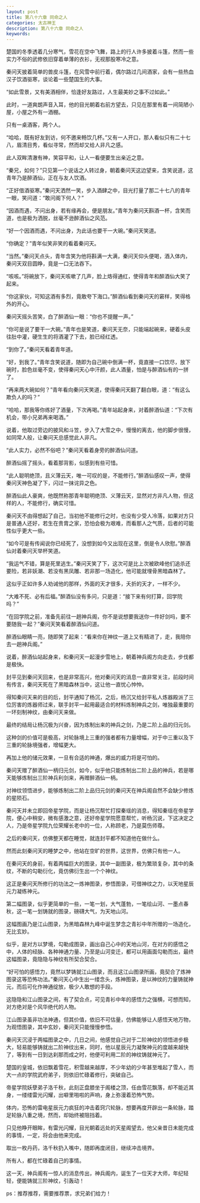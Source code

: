 ```yaml
---
layout: post
title: 第八十六章 同命之人
categories: 太古神王
description: 第八十六章 同命之人
keywords:
---
```


楚国的冬季透着几分寒气，雪花在空中飞舞，路上的行人许多披着斗篷，然而一些实力不俗的武修依旧穿着单薄的衣衫，无视那股寒冷之意。

秦问天披着简单的兽皮斗篷，在风雪中前行着，偶尔路过几间酒家，会有一些热血汉子饮酒驱寒，谈论着一些楚国生的大事。

“如此雪景，又有美酒相伴，恰逢好友路过，人生最美妙之事不过如此。”

此时，一道爽朗声音入耳，他的目光朝着右前方望去，只见在那里有着一间简陋小屋，小屋之外有一酒棚。

只有一桌酒客，两个人。

“哈哈，既有好友到访，何不邀来畅饮几杯。”又有一人开口，那人看似只有二十七八，眉清目秀，看似寻常，然而却又给人非凡之感。

此人双眸清澈有神，笑容平和，让人一看便要生出亲近之意。

“秦兄，如何？”只见第一个说话之人转过身，朝着秦问天这边望来，含笑说道，这青年乃是醉酒仙，正在与友人饮酒。

“正好借酒驱寒。”秦问天洒然一笑，步入酒肆之中，目光打量了那二十七八的青年一眼，笑问道：“敢问阁下何人？”

“因酒而遇，不问出身，若有缘再会，便是朋友。”青年为秦问天斟酒一杯，含笑而道，也是极为洒脱，丝毫不逊醉酒仙之风范。

“好一个因酒而遇，不问出身，为此话也要干一大碗。”秦问天笑道。

“你确定？”青年似笑非笑的看着秦问天。

“当然。”秦问天点头，青年含笑为他将斟满一大满，秦问天仰头便喝，酒入体内，秦问天双目圆睁，竟是一口无法吞下。

“咳咳。”将碗放下，秦问天咳嗽了几声，脸上烙得通红，使得青年和醉酒仙大笑了起来。

“你这家伙，可知这酒有多烈，竟敢夸下海口。”醉酒仙看到秦问天的窘样，笑得格外的开心。

秦问天摇头苦笑，白了醉酒仙一眼：“你也不提醒一声。”

“你可是说了要干一大碗。”青年也是笑道，秦问天无奈，只能端起碗来，硬着头皮往肚中灌，硬生生的将酒灌了下去，脸已经红透。

“到你了。”秦问天看着青年道。

“好，到我了。”青年含笑说道，随即为自己碗中倒满一杯，竟直接一口饮尽，放下碗时，脸色丝毫不变，使得秦问天心中汗颜，此人酒量，怕是与醉酒仙有的一拼了。

“再来两大碗如何？”青年看向秦问天笑道，使得秦问天翻了翻白眼，道：“有这么欺负人的吗？”

“哈哈，那我等你练好了酒量，下次再喝。”青年站起身来，对着醉酒仙道：“下次有机会，带小兄弟再来喝酒。”

说着，他取过旁边的披风和斗笠，步入了大雪之中，慢慢的离去，他的脚步很慢，如同常人般，让秦问天总感觉此人非凡。

“此人实力，必然不俗吧？”秦问天看着身旁的醉酒仙问道。

醉酒仙摇了摇头，看着那背影，似感到有些可惜。

“此人聪明绝顶，且义薄云天，唯一可叹的是，不能修行。”醉酒仙感叹一声，使得秦问天神色凝了下，闪过一抹诧异之色。

醉酒仙此人豪爽，他既然称那青年聪明绝顶、义薄云天，显然对方非凡人物，但这样的人，不能修行，确实可惜。

秦问天不由得想起了自己，当初他不能修行之时，也没有少受人冷落，如果对方只是普通人还好，若生在贵胄之家，恐怕会极为艰难，而看那人之气质，后者的可能性似乎更大一些。

“如今可是有传闻说你已经死了，没想到如今又出现在这里，倒是令人欣慰。”醉酒仙对着秦问天举杯笑道。

“我运气不错，算是死里逃生。”秦问天笑了下，这次可是比上次被欧峰他们追杀还要险，若非妖潮、若没有黑凤雕、若非那一场造化，他可能就埋骨黑暗森林了。

这似乎正如许多人劝诫他的那样，外面的天才很多，夭折的天才，一样不少。

“大难不死、必有后福。”醉酒仙没有多问，只是道：“接下来有何打算，回学院吗？”

“在回学院之前，准备先前往一趟神兵阁，你不是说想要我送你一件好剑吗，要不要随我一起？”秦问天笑看着醉酒仙问道。

醉酒仙眼睛一亮，随即笑了起来：“看来你在神纹一道上又有精进了，走，我陪你去一趟神兵阁。”

说着，醉酒仙站起身来，和秦问天一起漫步雪地上，朝着神兵阁方向走去，步伐都是极快。

封平见到秦问天回来，也是非常高兴，他对秦问天的消息一直非常关注，前段时间有传言，秦问天死在了黑暗森林当中，这让他一直忧心忡忡。

得知秦问天来的目的后，封平通知了杨沉，之后，杨沉又给封平私人炼器殿派了三位厉害的炼器师过来，联手封平一起用最适合的材料炼制神兵之剑，唯独最重要的一环刻制神纹，由秦问天来做。

最终的结局让杨沉极为兴奋，因为炼制出来的神兵之剑，乃是二阶上品的归元剑。

这种剑的价值可是极高，对轮脉境上三重的强者都有力量增幅，对于中三重以及下三重的轮脉境强者，增幅更大。

再加上他的储元效果，一旦有合适的神通，爆出的威力将是可怕的。

秦问天赠了醉酒仙一柄归元剑，如今，似乎他只能炼制出二阶上品的神兵，若是哪天能够炼制出三阶神兵利剑来，再赠醉酒仙一柄。

对神纹领悟进步，能够炼制出二阶上品归元剑的秦问天在神兵阁自然不会缺少修炼的星陨石。

秦问天并未立即回帝星学院，而是让杨沉帮忙打探秦瑶的消息，得知秦瑶在帝星学院，便心中稍安，微有感激之意，还好帝星学院愿意帮忙，听杨沉说，下这决定之人，乃是帝星学院九位荣耀长老中的一位，人称顾老，乃是莫伤师尊。

之后的秦问天，仿佛整天都在睡觉，就连封平都不知道他在做什么。

然而此刻秦问天的睡梦之中，他站在空旷的世界，这世界，仿佛只有他一人。

在秦问天的身前，有着两幅巨大的图录，其中一副图录，极为繁琐复杂，其中的条纹，不断的勾勒衍化，竟仿佛衍生出一个个神纹。

这正是秦问天所修行的功法之一炼神图录，参悟图录，可借神纹之力，以天地星辰元力凝练神元。

第二幅图录，似乎更简单的一些，一笔一划，大气蓬勃，一笔绘山河、一墨点春秋，这一笔一划铸就的图录，磅礴大气，为天地山河。

这幅图画乃是江山图录，为黑暗森林九峰中诞生梦念之青衫中年所赠的一场造化，无比玄妙。

似乎，是对方以梦境，勾勒成图录，画出自己心中的天地山河，在对方的感悟之中，人体的经脉、各种神通力量、乃至是山河变迁，都可以用画面勾勒而出，最终这幅图录，竟隐隐与神纹有所契合契合。

“好可怕的感悟力，竟然以梦铸就江山图录，而且这江山图录所画，竟契合了炼神图录这等恐怖功法。”秦问天心中生出一缕念头，炼神图录，是以神纹的力量铸就神元，而后可化作神通绽放，极少人敢想的手段。

这隐隐和江山图录之间，有了契合点，可见青衫中年的感悟力之强横，可想而知，对方绝对是个风华绝代的人物。

江山图录虽非功法神通，但其价值，依旧不可估量，仿佛能够让人感悟天地万物，为观悟图录，其中玄妙，秦问天只能慢慢参悟。

秦问天沉浸于两幅图录之中，几日之间，他感觉自己对于二阶神纹的领悟进步极大，轻易能够铸就出二阶神纹出来，同时，他以星辰元力凝聚神元的度越来越快了，等到有一日到达刹那而成之时，他便可利用二阶的神纹铸就神元了。

楚国的皇城，依旧飘着雪花，积雪越来越厚，不少年幼的少年甚至堆起了雪人，而大一点的学院武府弟子，则依旧忙碌着修行，突破自己。

帝星学院妖孽弟子洛千秋，此刻正盘膝坐于阁楼之顶，任由雪花飘落，却不能近其身，一缕缕雷光闪耀，出噼里啪啦的声响，身上弥漫着恐怖气势。

体内，恐怖的雷电星辰元力疯狂的冲击着窍穴轮脉，想要再度开辟出一条轮脉，踏足轮脉八重之境，然而，却始终被阻挡着。

只见他睁开眼眸，有雷光闪耀，目光朝着远处的天星阁望去，他父亲昔日未能完成的事情，一定，将会由他来完成。

取出一枚丹药，洛千秋扔入嘴中，随即再度闭目，继续冲击境界。

所有人，都在忙碌着自己的事情。

这一天，神兵阁有一惊人的消息传出，神兵阁内，诞生了一位天才大师，年纪轻轻，便能铸就三阶神纹，引轰动！

ps：推荐推荐，需要推荐票，求兄弟们给力！
